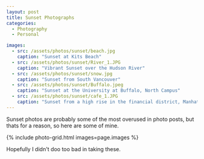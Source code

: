 ```yaml
---
layout: post
title: Sunset Photographs
categories: 
  - Photography
  - Personal 

images:
  - src: /assets/photos/sunset/beach.jpg
    caption: "Sunset at Kits Beach"
  - src: /assets/photos/sunset/River_1.JPG
    caption: "Vibrant Sunset over the Hudson River"
  - src: /assets/photos/sunset/snow.jpg
    caption: "Sunset from South Vancouver"
  - src: /assets/photos/sunset/Buffalo.jpeg
    caption: "Sunset at the University at Buffalo, North Campus"
  - src: /assets/photos/sunset/cafe_1.JPG
    caption: "Sunset from a high rise in the financial district, Manhattan, NYC"
---
```


Sunset photos are probably some of the most overused in photo posts, but thats for a reason, so here are some of mine.

{% include photo-grid.html images=page.images %}

Hopefully I didn't doo too bad in taking these.  
